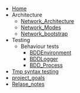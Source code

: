 - [Home](README.md)
- Architecture
	- [Network_Architecture](documents/architecture/Network_Architecture.md)
	- [Network_Modes](documents/architecture/Network_Modes.md)
	- [Network_bootstrap](documents/architecture/Network_bootstrap.md)
- Testing
	- Behaviour tests
		- [BDDEnvironment](documents/behaviour/BDDEnvironment.md)
		- [BDDLogger](documents/behaviour/BDDLogger.md)
		- [BDD_Process](documents/behaviour/BDD_Process.md)
- [Tmp syntax testing](documents/Test.md)
- [project_goals](documents/project_goals.md)
- [Relase_notes](documents/Relase_notes.md)
